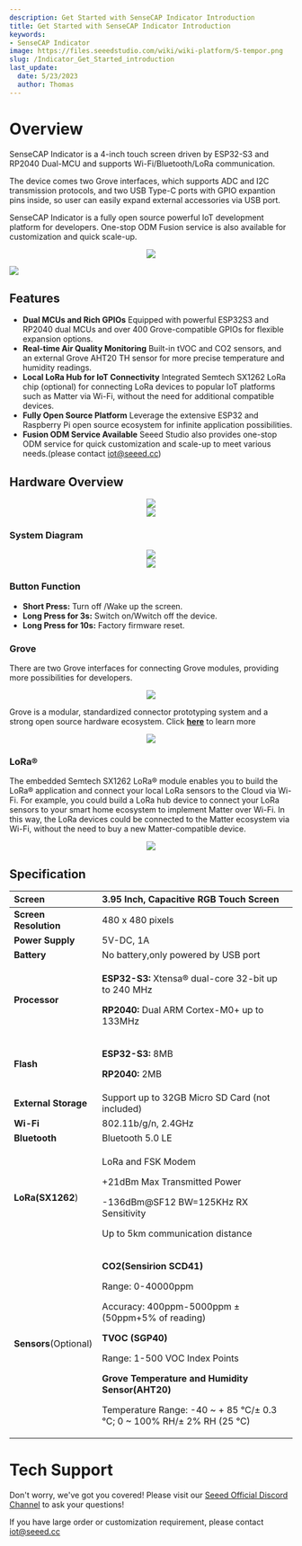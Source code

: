 ```yaml
---
description: Get Started with SenseCAP Indicator Introduction
title: Get Started with SenseCAP Indicator Introduction
keywords:
- SenseCAP Indicator
image: https://files.seeedstudio.com/wiki/wiki-platform/S-tempor.png
slug: /Indicator_Get_Started_introduction
last_update:
  date: 5/23/2023
  author: Thomas
---
```

# **Overview**


SenseCAP Indicator is a 4-inch touch screen driven by ESP32-S3 and RP2040 Dual-MCU and supports Wi-Fi/Bluetooth/LoRa communication. 

The device comes two Grove interfaces, which supports ADC and I2C transmission protocols, and two USB Type-C ports with GPIO expantion pins inside, so user can easily expand external accessories via USB port.

SenseCAP Indicator is a fully open source powerful IoT development platform for developers. One-stop ODM Fusion service is also available for customization and quick scale-up.

<div align="center"><img width={800} src="https://files.seeedstudio.com/wiki/SenseCAP/SenseCAP_Indicator/SenseCAP_Indicator_1.png"/></div>


<p style={{textAlign: 'center'}}><a href="https://www.seeedstudio.com/SenseCAP-Indicator-D1-p-5643.html?" target="_blank"><img src="https://files.seeedstudio.com/wiki/RS485_500cm%20ultrasonic_sensor/image%202.png" border="0" /></a></p>



## **Features**



- **Dual MCUs and Rich GPIOs** 
Equipped with powerful ESP32S3 and RP2040 dual MCUs and over 400 Grove-compatible GPIOs for flexible expansion options.
- **Real-time Air Quality Monitoring** 
Built-in tVOC and CO2 sensors, and an external Grove AHT20 TH sensor for more precise temperature and humidity readings.
- **Local LoRa Hub for IoT Connectivity** 
Integrated Semtech SX1262 LoRa chip (optional) for connecting LoRa devices to popular IoT platforms such as Matter via Wi-Fi, without the need for additional compatible devices.
- **Fully Open Source Platform** 
Leverage the extensive ESP32 and Raspberry Pi open source ecosystem for infinite application possibilities.
- **Fusion ODM Service Available** 
Seeed Studio also provides one-stop ODM service for quick customization and scale-up to meet various needs.(please contact iot@seeed.cc)


## **Hardware Overview**

<div align="center"><img width="{600}" src="https://files.seeedstudio.com/wiki/SenseCAP/SenseCAP_Indicator/SenseCAP_Indicator_2.png"/></div>
<div align="center"><img width="{600}" src="https://files.seeedstudio.com/wiki/SenseCAP/SenseCAP_Indicator/SenseCAP_Indicator_3.png"/></div>

### **System Diagram**

<div align="center"><img width={800} src="https://files.seeedstudio.com/wiki/SenseCAP/SenseCAP_Indicator/SenseCAP_Indicator_6.png"/></div>
<div align="center"><img width={800} src="https://files.seeedstudio.com/wiki/SenseCAP/SenseCAP_Indicator/SenseCAP_Indicator_7.png"/></div>


### **Button Function**
- **Short Press:** Turn off /Wake up the screen.
- **Long Press for 3s:** Switch on/Wwitch off the device.
- **Long Press for 10s:** Factory firmware reset.

### **Grove**

There are two Grove interfaces for connecting Grove modules, providing more possibilities for developers. 
<div align="center"><img width={800} src="https://files.seeedstudio.com/wiki/SenseCAP/SenseCAP_Indicator/grove.png"/></div>

Grove is a modular, standardized connector prototyping system and a strong open source hardware ecosystem. Click [**here**](https://www.seeedstudio.com/category/Grove-c-1003.html) to learn more

<div align="center"><img width={800} src="https://files.seeedstudio.com/wiki/SenseCAP/SenseCAP_Indicator/SenseCAP_Indicator_4.png"/></div>


### **LoRa®**
The embedded Semtech SX1262 LoRa® module enables you to build the LoRa® application and connect your local LoRa sensors to the Cloud via Wi-Fi. For example, you could build a LoRa hub device to connect your LoRa sensors to your smart home ecosystem to implement Matter over Wi-Fi. In this way, the LoRa devices could be connected to the Matter ecosystem via Wi-Fi, without the need to buy a new Matter-compatible device.

<div align="center"><img width={800} src="https://files.seeedstudio.com/wiki/SenseCAP/SenseCAP_Indicator/SenseCAP_Indicator_55.png"/></div>




## **Specification**

|Screen|3\.95 Inch, Capacitive RGB Touch Screen|
| :- | :- |
|**Screen Resolution**|480 x 480 pixels|
|**Power Supply**|5V-DC, 1A|
|**Battery**|No battery,only powered by USB port|
|**Processor**|<p>**ESP32-S3:** Xtensa® dual-core 32-bit up to 240 MHz</p><p>**RP2040:** Dual ARM Cortex-M0+ up to 133MHz</p>|
|**Flash**|<p>**ESP32-S3:** 8MB</p><p>**RP2040:** 2MB</p>|
|**External Storage**|Support up to 32GB Micro SD Card (not included)|
|**Wi-Fi**|802\.11b/g/n, 2.4GHz|
|**Bluetooth**|Bluetooth 5.0 LE|
|**LoRa(SX1262**)|<p>LoRa and FSK Modem</p><p>+21dBm Max Transmitted Power</p> <p>-136dBm@SF12 BW=125KHz RX Sensitivity</p><p>Up to 5km communication distance</p>|
|**Sensors**(Optional)|<p>**CO2(Sensirion SCD41)**</p><p>Range: 0-40000ppm</p><p>Accuracy: 400ppm-5000ppm ±(50ppm+5% of reading)</p><p>**TVOC (SGP40)**</p><p>Range: 1-500 VOC Index Points</p>**Grove Temperature and Humidity Sensor(AHT20)**<p>Temperature Range: -40 ~ + 85 ℃/± 0.3 ℃; 0 ~ 100% RH/± 2% RH (25 ℃)</p>|


# **Tech Support**

Don't worry, we've got you covered! Please visit our [Seeed Official Discord Channel](https://discord.gg/cPpeuQMM) to ask your questions! 

If you have large order or customization requirement, please contact iot@seeed.cc